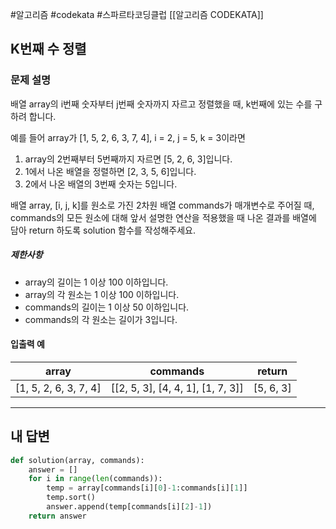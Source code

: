 #알고리즘 #codekata #스파르타코딩클럽 [[알고리즘 CODEKATA]]

## K번째 수 정렬

### 문제 설명

배열 array의 i번째 숫자부터 j번째 숫자까지 자르고 정렬했을 때, k번째에 있는 수를 구하려 합니다.

예를 들어 array가 \[1, 5, 2, 6, 3, 7, 4], i = 2, j = 5, k = 3이라면

1. array의 2번째부터 5번째까지 자르면 \[5, 2, 6, 3]입니다.
2. 1에서 나온 배열을 정렬하면 \[2, 3, 5, 6]입니다.
3. 2에서 나온 배열의 3번째 숫자는 5입니다.

배열 array, \[i, j, k]를 원소로 가진 2차원 배열 commands가 매개변수로 주어질 때, commands의 모든 원소에 대해 앞서 설명한 연산을 적용했을 때 나온 결과를 배열에 담아 return 하도록 solution 함수를 작성해주세요.

##### 제한사항
- array의 길이는 1 이상 100 이하입니다.
- array의 각 원소는 1 이상 100 이하입니다.
- commands의 길이는 1 이상 50 이하입니다.
- commands의 각 원소는 길이가 3입니다.
#### 입출력 예
| array                  | commands                              | return     |
| ---------------------- | ------------------------------------- | ---------- |
| \[1, 5, 2, 6, 3, 7, 4] | \[\[2, 5, 3], \[4, 4, 1], \[1, 7, 3]] | \[5, 6, 3] |

---

## 내 답변

```python
def solution(array, commands):
    answer = []
    for i in range(len(commands)):
        temp = array[commands[i][0]-1:commands[i][1]]
        temp.sort()
        answer.append(temp[commands[i][2]-1])
    return answer
```
 